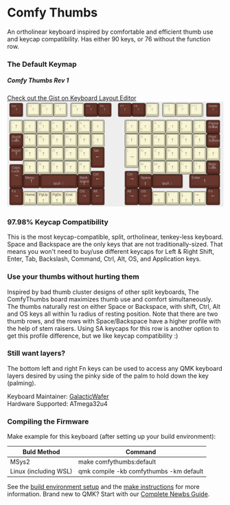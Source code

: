 # Comfy Thumbs

An ortholinear keyboard inspired by comfortable and efficient thumb use and keycap compatibility. Has either 90 keys, or 76 without the function row.

### The Default Keymap
<h5><b>Comfy Thumbs Rev 1</b></h5>


[Check out the Gist on Keyboard Layout Editor](http://www.keyboard-layout-editor.com/#/gists/36e706f383088aca6e862086f8b5e326)
![Default Keymap](https://raw.githubusercontent.com/GalacticWafer/ComfyThumbs/master/layout.jpg)

<p>

### 97.98% Keycap Compatibility

This is the most keycap-compatible, split, ortholinear, tenkey-less keyboard. Space and Backspace are the only keys that are not traditionally-sized. That means you won't need to buy/use different keycaps for Left  & Right Shift, Enter, Tab, Backslash, Command, Ctrl, Alt, OS, and Application keys.

<p>

### Use your thumbs without hurting them

Inspired by bad thumb cluster designs of other split keyboards, The ComfyThumbs board maximizes thumb use and comfort simultaneously. The thumbs naturally rest on either Space or Backspace, with shift, Ctrl, Alt and OS keys all within 1u radius of resting position. Note that there are two thumb rows, and the rows with Space/Backspace have a higher profile with the help of stem raisers. Using SA keycaps for this row is another option to get this profile difference, but we like keycap compatibility :)


### Still want layers?
The bottom left and right Fn keys can be used to access any QMK keyboard layers desired by using the pinky side of the palm to hold down the key (palming).
</p>



Keyboard Maintainer: [GalacticWafer](https://github.com/GalacticWafer)  
Hardware Supported: ATmega32u4  

### Compiling the Firmware

Make example for this keyboard (after setting up your build environment):

| Buld Method        |Command|
|-------------|-----------|
| MSys2|make comfythumbs:default |
|Linux (including WSL)|qmk compile -kb comfythumbs -km default|

See the [build environment setup](https://docs.qmk.fm/#/getting_started_build_tools) and the [make instructions](https://docs.qmk.fm/#/getting_started_make_guide) for more information. Brand new to QMK? Start with our [Complete Newbs Guide](https://docs.qmk.fm/#/newbs).
